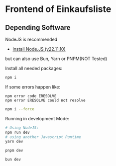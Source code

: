 # Frontend of Einkaufsliste

## Depending Software

NodeJS is recommended

- [Install Node.JS (v22.11.10)](https://nodejs.org/en/download/prebuilt-installer)

but can also use Bun, Yarn or PNPM(NOT Tested)

Install all needed packages:

```bash
npm i
```

If some errors happen like:

```
npm error code ERESOLVE
npm error ERESOLVE could not resolve
```

```bash
npm i --force
```

Running in development Mode:

```bash
# Using NodeJS:
npm run dev
# using another Javascript Runtime
yarn dev

pnpm dev

bun dev
```
